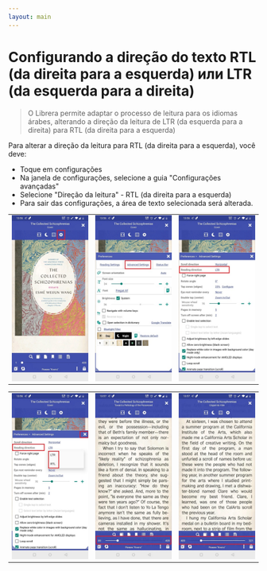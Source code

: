 ```yaml
---
layout: main
---
```


# Configurando a direção do texto RTL (da direita para a esquerda) или LTR (da esquerda para a direita)


> O Librera permite adaptar o processo de leitura para os idiomas árabes, alterando a direção da leitura de LTR (da esquerda para a direita) para RTL (da direita para a esquerda)


Para alterar a direção da leitura para RTL (da direita para a esquerda), você deve:

* Toque em configurações
* Na janela de configurações, selecione a guia &quot;Configurações avançadas&quot;
* Selecione &quot;Direção da leitura&quot; - RTL (da direita para a esquerda)
* Para sair das configurações, a área de texto selecionada será alterada.

||||
|-|-|-|
|![](1.jpg)|![](2.jpg)|![](3.jpg)|

||||
|-|-|-|
|![](4.jpg)|![](5.jpg)|![](6.jpg)|
